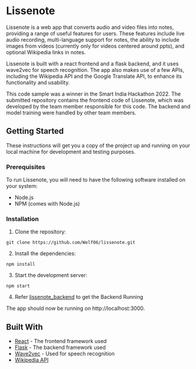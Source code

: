 # Lissenote

Lissenote is a web app that converts audio and video files into notes, providing a range of useful features for users. These features include live audio recording, multi-language support for notes, the ability to include images from videos (currently only for videos centered around ppts), and optional Wikipedia links in notes.

Lissenote is built with a react frontend and a flask backend, and it uses wave2vec for speech recognition. The app also makes use of a few APIs, including the Wikipedia API and the Google Translate API, to enhance its functionality and usability.

This code sample was a winner in the Smart India Hackathon 2022. The submitted repository contains the frontend code of Lissenote, which was developed by the team member responsible for this code. The backend and model training were handled by other team members.

## Getting Started

These instructions will get you a copy of the project up and running on your local machine for development and testing purposes.

### Prerequisites

To run Lissenote, you will need to have the following software installed on your system:

- Node.js
- NPM (comes with Node.js)

### Installation

1. Clone the repository:

```npm
git clone https://github.com/Welf06/lissenote.git
```

2. Install the dependencies:
```
npm install
```


3. Start the development server:

```
npm start
```

4. Refer [lissenote_backend](https://github.com/GNAR55/lissenote_backend) to get the Backend Running


The app should now be running on http://localhost:3000.

## Built With

- [React](https://reactjs.org/) - The frontend framework used
- [Flask](https://flask.palletsprojects.com/) - The backend framework used
- [Wave2vec](https://github.com/TomiBajsic/Wave2Vec) - Used for speech recognition
- [Wikipedia API](https://www.mediawiki.org/wiki/API:Main_page)


